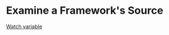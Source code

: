 # Examine a Framework's Source

[Watch variable](https://developers.google.com/web/tools/chrome-devtools/javascript/watch-variables?hl=en)


